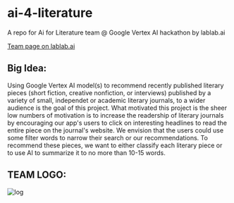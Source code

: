 # ai-4-literature
A repo for Ai for Literature team @ Google Vertex AI hackathon by lablab.ai 

[Team page on lablab.ai](https://lablab.ai/event/google-vertex-ai-hackathon/ai-for-literature)

## Big Idea:
Using Google Vertex AI model(s) to recommend recently published literary pieces (short fiction, creative nonfiction, or interviews) published by a variety of small, independet or academic literary journals, to a wider audience is the goal of this project. What motivated this project is the sheer low numbers of  motivation is to increase the readership of literary journals by encouraging our app's users to click on interesting headlines to read the entire piece on the journal's website. 
We envision that  the users could use some filter words to narrow their search or our recommendations.
To recommend these pieces, we want to either classify each literary piece or to use AI to summarize it to no more than 10-15 words.

## TEAM LOGO:
![log](https://github.com/nina-mir/ai-4-literature/assets/81191657/ba867434-ff96-4457-a407-4ce92dfd3982)

